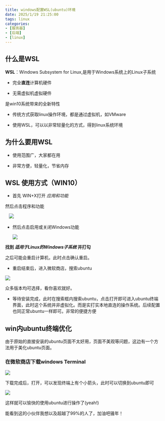 ```yaml
---
title: windows配置WSL(ubuntu)环境
date: 2025/1/19 21:25:00
tags: linux
categories: 
- [服务器]
- [后端]
- [linux]
---
```


## 什么是WSL

**WSL**：Windows Subsystem for Linux,是用于Windows系统上的Linux子系统

- 完全**直连**计算机硬件

- 无需虚拟机虚拟硬件
  
  <!-- more -->

是win10系统带来的全新特性

- 传统方式获取linux操作环境，都是通过虚拟机，如VMware

- 使用WSL，可以以非常轻量化的方式，得到linux系统环境

## 为什么要用WSL

- 使用范围广，大家都在用

- 非常方便，轻量化，节省内存

## WSL 使用方式（WIN10）

- 首先 WIN+X打开 *应用和功能*  

然后点击程序和功能

   ![](http://m401a.haxlock.top:3003/uploads/d2a6e589-50af-4e59-ab1a-c18179ab875b.jpg)

- 然后点击启用或关闭Windows功能
  
  ![](http://m401a.haxlock.top:3003/uploads/8aa8fb11-50b9-4668-a8a2-140abed46122.jpg)

**找到 *适用于Linux的Windows子系统* 并打勾**

之后可能会重启计算机，此时点击确认重启。

- 重启结束后，进入微软商店，搜索ubuntu

![](http://m401a.haxlock.top:3003/uploads/eb3275cc-5e9c-4299-a364-0e5d0ccb49cd.jpg)

众多版本均可选择，看你喜欢就好。

- 等待安装完成，此时在搜索框内搜索ubuntu，点击打开即可进入ubuntu终端界面，此时这个系统并非虚拟化。而是实打实本地直连的操作系统。后续配置也同正常ubuntu一样即可。非常的便捷方便

## win内ubuntu终端优化

由于原始的直接安装的ubuntu页面不太好用，页面不美观等问题，这边有一个方法用于美化ubuntu页面。   

### 在微软商店下载windows Terminal

![](http://m401a.haxlock.top:3003/uploads/122a1654-624a-4f12-a2a7-32487cd19e15.jpg)

下载完成后，打开，可以发现终端上有个小箭头，此时可以切换到ubuntu即可

![](http://m401a.haxlock.top:3003/uploads/ccfd3796-8dee-4783-ae3a-a4f2486a6c59.jpg)

这样就可以愉快的使用ubuntu进行操作了(yeah!)

能看到这的小伙伴我想以及超越了99%的人了，加油吧骚年！
